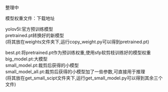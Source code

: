 整理中<br>

模型权重文件：下载地址<br>


yolov5l:官方预训练模型 <br>
pretrained.pt转换好的新模型 <br>
(将其放在weights文件夹下,运行copy_weight.py可以得到pretrained.pt) <br>

best.pt:将pretrained.pt作为预训练权重,使用sfp软剪枝训练好的模型权重 <br>
big_model.pt:大模型 <br>
small_model.pt:裁剪后获得的小模型 <br>
small_model_all.pt:裁剪后获得的小模型加了一些参数,可直接用于推理 <br>
(将其放在get_small_scipt文件夹下,运行get_small_model.py可以得到其余三个文件) <br>
